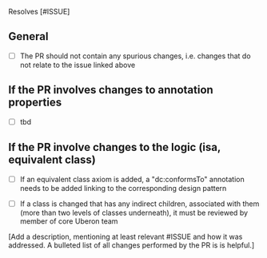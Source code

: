 Resolves [#ISSUE]

## General

- [ ] The PR should not contain any spurious changes, i.e. changes that do not relate to the issue linked above

## If the PR involves changes to annotation properties

- [ ] tbd

## If the PR involve changes to the logic (isa, equivalent class)

- [ ] If an equivalent class axiom is added, a "dc:conformsTo" annotation needs to be added linking to the corresponding design pattern
- [ ] If a class is changed that has any indirect children, associated with them (more than two levels of classes underneath), 
      it must be reviewed by member of core Uberon team


[Add a description, mentioning at least relevant #ISSUE and how it was addressed. A bulleted list of all changes performed by the PR is is helpful.]
